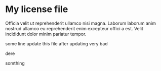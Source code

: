 # My license file
Officia velit ut reprehenderit ullamco nisi magna.  Laborum laborum anim nostrud ullamco eu  reprehenderit enim excepteur offici a est. Velit incididunt dolor minim  pariatur tempor.



some line update this file after updating very bad

dere

somthing